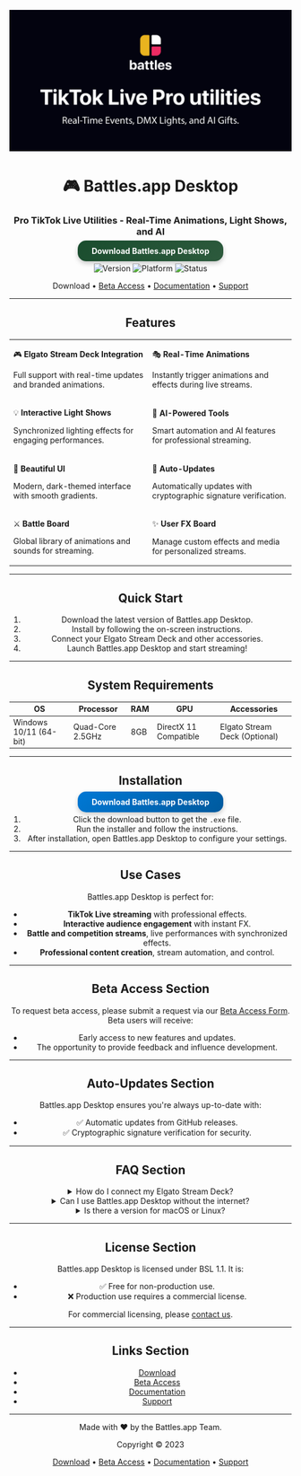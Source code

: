 <div align="center">

![Github banner](./.github/banner.jpg)
# 🎮 Battles.app Desktop
### Pro TikTok Live Utilities - Real-Time Animations, Light Shows, and AI
<a href="https://github.com/battles-app/desktop/releases/download/v0.0.55/battles.app_0.0.55_x64-setup.exe" style="background: linear-gradient(135deg, #1a4d2e, #2d5a3d); border: none; border-radius: 15px; box-shadow: 0px 4px 8px rgba(0, 0, 0, 0.2); color: white; padding: 10px 25px; font-weight: bold; text-decoration: none;">Download Battles.app Desktop</a>

![Version](https://img.shields.io/badge/version-0.0.55-blue?style=for-the-badge)
![Platform](https://img.shields.io/badge/platform-Windows%2010%2F11%20(64%2Dbit)-blueviolet?style=for-the-badge&logo=windows)
![Status](https://img.shields.io/badge/status-Closed%20Beta-red?style=for-the-badge)

Download • [Beta Access](#beta-access-section) • [Documentation](#) • [Support](#)

---

## Features

<table>
<tr>
<td>

🎮 **Elgato Stream Deck Integration**

Full support with real-time updates and branded animations.

</td>
<td>

🎭 **Real-Time Animations**

Instantly trigger animations and effects during live streams.

</td>
</tr>
<tr>
<td>

💡 **Interactive Light Shows**

Synchronized lighting effects for engaging performances.

</td>
<td>

🤖 **AI-Powered Tools**

Smart automation and AI features for professional streaming.

</td>
</tr>
<tr>
<td>

🎨 **Beautiful UI**

Modern, dark-themed interface with smooth gradients.

</td>
<td>

🔄 **Auto-Updates**

Automatically updates with cryptographic signature verification.

</td>
</tr>
<tr>
<td>

⚔️ **Battle Board**

Global library of animations and sounds for streaming.

</td>
<td>

✨ **User FX Board**

Manage custom effects and media for personalized streams.

</td>
</tr>
</table>

---

## Quick Start

1. Download the latest version of Battles.app Desktop.
2. Install by following the on-screen instructions.
3. Connect your Elgato Stream Deck and other accessories.
4. Launch Battles.app Desktop and start streaming!

---

## System Requirements

| OS           | Processor      | RAM | GPU  | Accessories       |
|--------------|----------------|-----|------|-------------------|
| Windows 10/11 (64-bit) | Quad-Core 2.5GHz | 8GB | DirectX 11 Compatible | Elgato Stream Deck (Optional) |

---

## Installation

<a href="https://github.com/battles-app/desktop/releases/download/v0.0.55/battles.app_0.0.55_x64-setup.exe" style="background: linear-gradient(135deg, #0078D4, #005A9E); border: none; border-radius: 15px; box-shadow: 0px 4px 8px rgba(0, 0, 0, 0.2); color: white; padding: 10px 25px; font-weight: bold; text-decoration: none;">Download Battles.app Desktop</a>

1. Click the download button to get the `.exe` file.
2. Run the installer and follow the instructions.
3. After installation, open Battles.app Desktop to configure your settings.

---

## Use Cases

Battles.app Desktop is perfect for:
- **TikTok Live streaming** with professional effects.
- **Interactive audience engagement** with instant FX.
- **Battle and competition streams**, live performances with synchronized effects.
- **Professional content creation**, stream automation, and control.

---

## Beta Access Section

To request beta access, please submit a request via our [Beta Access Form](#). Beta users will receive:
- Early access to new features and updates.
- The opportunity to provide feedback and influence development.

---

## Auto-Updates Section

Battles.app Desktop ensures you're always up-to-date with:
- ✅ Automatic updates from GitHub releases.
- ✅ Cryptographic signature verification for security.

---

## FAQ Section

<details>
<summary>How do I connect my Elgato Stream Deck?</summary>
After installing Battles.app Desktop, plug in your Stream Deck and it will automatically be recognized by the app.
</details>

<details>
<summary>Can I use Battles.app Desktop without the internet?</summary>
Yes, once installed and set up, most features are available offline. However, updates and some content will require an internet connection.
</details>

<details>
<summary>Is there a version for macOS or Linux?</summary>
Currently, Battles.app Desktop is only available for Windows 10/11 (64-bit). We're exploring support for other platforms based on user feedback.
</details>

---

## License Section

Battles.app Desktop is licensed under BSL 1.1. It is:
- ✅ Free for non-production use.
- ❌ Production use requires a commercial license.

For commercial licensing, please [contact us](#).

---

## Links Section

- [Download](https://github.com/battles-app/desktop/releases/download/v0.0.55/battles.app_0.0.55_x64-setup.exe)
- [Beta Access](#beta-access-section)
- [Documentation](#)
- [Support](#)

---

<div align="center">

Made with ❤️ by the Battles.app Team.

Copyright © 2023

[Download](https://github.com/battles-app/desktop/releases/download/v0.0.55/battles.app_0.0.55_x64-setup.exe) • [Beta Access](#beta-access-section) • [Documentation](#) • [Support](#)

</div>